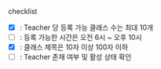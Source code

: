 checklist

- [x] : Teacher 당 등록 가능 클래스 수는 최대 10개
- [ ] : 등록 가능한 시간은 오전 6시 ~ 오후 10시
- [x] : 클래스 제목은 10자 이상 100자 이하
- [ ] : Teacher 존재 여부 및 활성 상태 확인